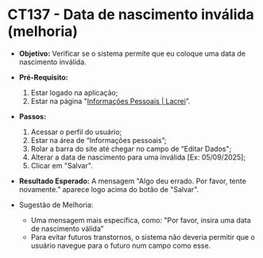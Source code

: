 # CT137 - Data de nascimento inválida (melhoria)

- **Objetivo:** Verificar se o sistema permite que eu coloque uma data de nascimento inválida.

- **Pré-Requisito:**
    1. Estar logado na aplicação;
    2. Estar na página "[Informações Pessoais | Lacrei](https://paciente.lacreisaude.com.br/perfil/)”.

- **Passos:**
    1. Acessar o perfil do usuário;
    2. Estar na área de “Informações pessoais”;
    3. Rolar a barra do site até chegar no campo de “Editar Dados";
    4. Alterar a data de nascimento para uma inválida [Ex: 05/09/2025];
    5. Clicar em "Salvar".

- **Resultado Esperado:** A mensagem "Algo deu errado. Por favor, tente novamente.” aparece logo acima do botão de "Salvar".
- Sugestão de Melhoria:
    - Uma mensagem mais específica, como: "Por favor, insira uma data de nascimento válida”
    - Para evitar futuros transtornos, o sistema não deveria permitir que o usuário navegue para o futuro num campo como esse.
